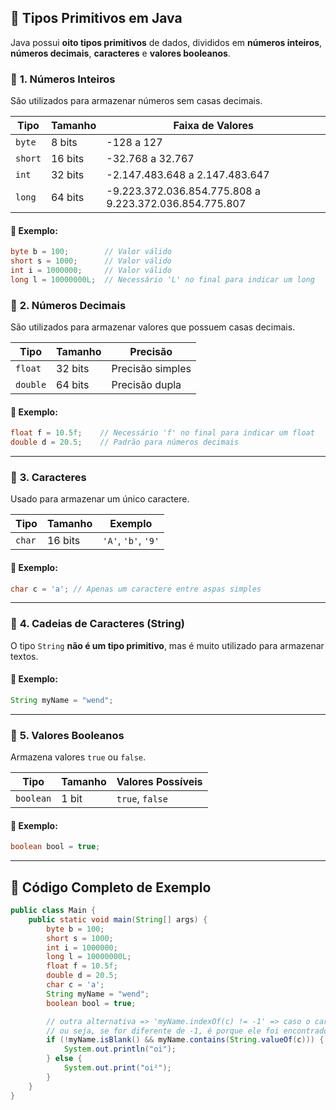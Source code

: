 ## 🔢 Tipos Primitivos em Java

Java possui **oito tipos primitivos** de dados, divididos em **números inteiros**, **números decimais**, **caracteres** e **valores booleanos**.

### 📌 **1. Números Inteiros**
São utilizados para armazenar números sem casas decimais.

| Tipo  | Tamanho | Faixa de Valores |
|--------|---------|----------------|
| `byte` | 8 bits | -128 a 127 |
| `short` | 16 bits | -32.768 a 32.767 |
| `int` | 32 bits | -2.147.483.648 a 2.147.483.647 |
| `long` | 64 bits | -9.223.372.036.854.775.808 a 9.223.372.036.854.775.807 |

#### 🔹 **Exemplo:**
```java
byte b = 100;        // Valor válido
short s = 1000;      // Valor válido
int i = 1000000;     // Valor válido
long l = 10000000L;  // Necessário 'L' no final para indicar um long
```

### 📌 **2. Números Decimais**
São utilizados para armazenar valores que possuem casas decimais.

| Tipo  | Tamanho | Precisão |
|--------|---------|----------|
| `float` | 32 bits | Precisão simples |
| `double` | 64 bits | Precisão dupla |

#### 🔹 **Exemplo:**
```java
float f = 10.5f;    // Necessário 'f' no final para indicar um float
double d = 20.5;    // Padrão para números decimais
```

---

### 📌 **3. Caracteres**
Usado para armazenar um único caractere.

| Tipo  | Tamanho | Exemplo |
|--------|---------|----------|
| `char` | 16 bits | `'A'`, `'b'`, `'9'` |

#### 🔹 **Exemplo:**
```java
char c = 'a'; // Apenas um caractere entre aspas simples
```

---

### 📌 **4. Cadeias de Caracteres (String)**
O tipo `String` **não é um tipo primitivo**, mas é muito utilizado para armazenar textos.

#### 🔹 **Exemplo:**
```java
String myName = "wend";
```

---

### 📌 **5. Valores Booleanos**
Armazena valores `true` ou `false`.

| Tipo  | Tamanho | Valores Possíveis |
|--------|---------|-----------------|
| `boolean` | 1 bit | `true`, `false` |

#### 🔹 **Exemplo:**
```java
boolean bool = true;
```

---

## 🎯 Código Completo de Exemplo

```java
public class Main {
    public static void main(String[] args) {
        byte b = 100;
        short s = 1000;
        int i = 1000000;
        long l = 10000000L;
        float f = 10.5f;
        double d = 20.5;
        char c = 'a';
        String myName = "wend";
        boolean bool = true;

        // outra alternativa => 'myName.indexOf(c) != -1' => caso o caractere não for encontrado, ele retorna -1
        // ou seja, se for diferente de -1, é porque ele foi encontrado na String
        if (!myName.isBlank() && myName.contains(String.valueOf(c))) {
            System.out.println("oi");
        } else {
            System.out.print("oi²");
        }
    }
}

```